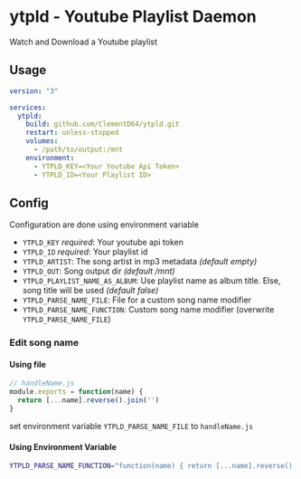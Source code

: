 # ytpld - Youtube Playlist Daemon

Watch and Download a Youtube playlist

## Usage

```yml
version: "3"

services: 
  ytpld:
    build: github.com/ClementD64/ytpld.git
    restart: unless-stopped
    volumes:
      - /path/to/output:/mnt
    environment: 
      - YTPLD_KEY=<Your Youtube Api Token>
      - YTPLD_ID=<Your Playlist ID>
```

## Config

Configuration are done using environment variable

* `YTPLD_KEY` *required*: Your youtube api token
* `YTPLD_ID` *required*: Your playlist id
* `YTPLD_ARTIST`: The song artist in mp3 metadata *(default empty)*
* `YTPLD_OUT`: Song output dir *(default /mnt)*
* `YTPLD_PLAYLIST_NAME_AS_ALBUM`: Use playlist name as album title. Else, song title will be used *(default false)*
* `YTPLD_PARSE_NAME_FILE`: File for a custom song name modifier
* `YTPLD_PARSE_NAME_FUNCTION`: Custom song name modifier (overwrite `YTPLD_PARSE_NAME_FILE`)

### Edit song name

#### Using file

```js
// handleName.js
module.exports = function(name) {
  return [...name].reverse().join('')
}
```

set environment variable `YTPLD_PARSE_NAME_FILE` to `handleName.js`

#### Using Environment Variable

```sh
YTPLD_PARSE_NAME_FUNCTION="function(name) { return [...name].reverse().join('') }"
```
